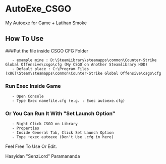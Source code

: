 # AutoExe_CSGO
My Autoexe for Game + Latihan Smoke

## How To Use

###Put the file inside CSGO CFG Folder 

       - example mine : D:\SteamLibrary\steamapps\common\Counter-Strike Global Offensive\csgo\cfg (My CSGO on Another Steamlibrary HDD) 
       - Default place : C:\Program Files (x86)\Steam\steamapps\common\Counter-Strike Global Offensive\csgo\cfg

### Run Exec Inside Game 

       - Open Console 
       - Type Exec namefile.cfg (e.g. : Exec autoexe.cfg)

### Or You Can Run It With "Set Launch Option" 

       - Right Click CSGO on Library 
       - Properties 
       - Inside General Tab, Click Set Launch Option 
       - Type +exec autoexe (Don't Use .cfg in here)

Feel Free To Use Or Edit.

Hasyidan "SenzLord" Paramananda
